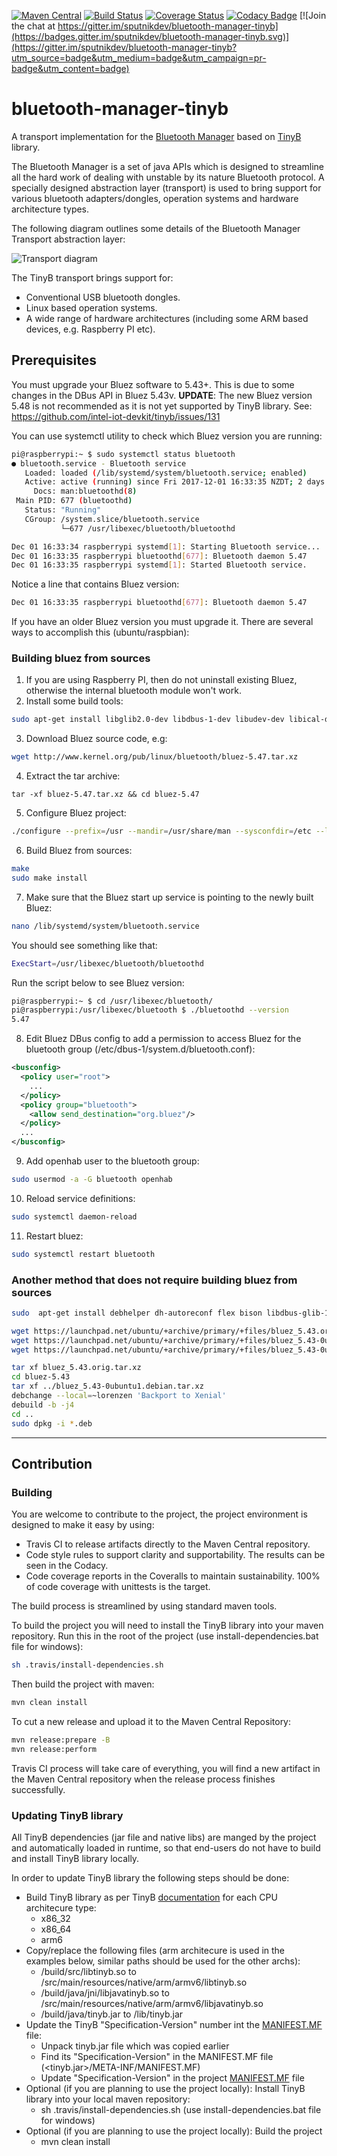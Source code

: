 [![Maven Central](https://img.shields.io/maven-central/v/org.sputnikdev/bluetooth-manager-tinyb.svg)](https://mvnrepository.com/artifact/org.sputnikdev/bluetooth-manager-tinyb)
[![Build Status](https://travis-ci.org/sputnikdev/bluetooth-manager-tinyb.svg?branch=master)](https://travis-ci.org/sputnikdev/bluetooth-manager-tinyb)
[![Coverage Status](https://coveralls.io/repos/github/sputnikdev/bluetooth-manager-tinyb/badge.svg?branch=master)](https://coveralls.io/github/sputnikdev/bluetooth-manager-tinyb?branch=master)
[![Codacy Badge](https://api.codacy.com/project/badge/Grade/478caa4b9498441f89bd1a880b7f8b53)](https://www.codacy.com/app/vkolotov/bluetooth-manager-tinyb?utm_source=github.com&amp;utm_medium=referral&amp;utm_content=sputnikdev/bluetooth-manager-tinyb&amp;utm_campaign=Badge_Grade)
[![Join the chat at https://gitter.im/sputnikdev/bluetooth-manager-tinyb](https://badges.gitter.im/sputnikdev/bluetooth-manager-tinyb.svg)](https://gitter.im/sputnikdev/bluetooth-manager-tinyb?utm_source=badge&utm_medium=badge&utm_campaign=pr-badge&utm_content=badge)
# bluetooth-manager-tinyb
A transport implementation for the [Bluetooth Manager](https://github.com/sputnikdev/bluetooth-manager) based on [TinyB](https://github.com/intel-iot-devkit/tinyb) library.

The Bluetooth Manager is a set of java APIs which is designed to streamline all the hard work of dealing with unstable 
by its nature Bluetooth protocol. A specially designed abstraction layer (transport) is used to bring support 
for various bluetooth adapters/dongles, operation systems and hardware architecture types.

The following diagram outlines some details of the Bluetooth Manager Transport abstraction layer:

![Transport diagram](bm-transport-abstraction-layer.png?raw=true "Bluetooth Manager Transport abstraction layer")

The TinyB transport brings support for:
 * Conventional USB bluetooth dongles. 
 * Linux based operation systems.
 * A wide range of hardware architectures (including some ARM based devices, e.g. Raspberry PI etc).

## Prerequisites

You must upgrade your Bluez software to 5.43+. This is due to some changes in the DBus API in Bluez 5.43v.
**UPDATE**: The new Bluez version 5.48 is not recommended as it is not yet supported by TinyB library. See: https://github.com/intel-iot-devkit/tinyb/issues/131 

You can use systemctl utility to check which Bluez version you are running:
```sh
pi@raspberrypi:~ $ sudo systemctl status bluetooth
● bluetooth.service - Bluetooth service
   Loaded: loaded (/lib/systemd/system/bluetooth.service; enabled)
   Active: active (running) since Fri 2017-12-01 16:33:35 NZDT; 2 days ago
     Docs: man:bluetoothd(8)
 Main PID: 677 (bluetoothd)
   Status: "Running"
   CGroup: /system.slice/bluetooth.service
           └─677 /usr/libexec/bluetooth/bluetoothd

Dec 01 16:33:34 raspberrypi systemd[1]: Starting Bluetooth service...
Dec 01 16:33:35 raspberrypi bluetoothd[677]: Bluetooth daemon 5.47
Dec 01 16:33:35 raspberrypi systemd[1]: Started Bluetooth service.
```
Notice a line that contains Bluez version:
```sh
Dec 01 16:33:35 raspberrypi bluetoothd[677]: Bluetooth daemon 5.47
```
 
If you have an older Bluez version you must upgrade it. There are several ways to accomplish this (ubuntu/raspbian):

### Building bluez from sources
1. If you are using Raspberry PI, then do not uninstall existing Bluez, otherwise the internal bluetooth module won't work.
2. Install some build tools:
```sh
sudo apt-get install libglib2.0-dev libdbus-1-dev libudev-dev libical-dev libreadline6 libreadline6-dev
```
3. Download Bluez source code, e.g: 
```sh 
wget http://www.kernel.org/pub/linux/bluetooth/bluez-5.47.tar.xz
```
4. Extract the tar archive: 
```
tar -xf bluez-5.47.tar.xz && cd bluez-5.47
```
5. Configure Bluez project:
```sh
./configure --prefix=/usr --mandir=/usr/share/man --sysconfdir=/etc --localstatedir=/var
```
6. Build Bluez from sources:
```sh 
make
sudo make install
```
7. Make sure that the Bluez start up service is pointing to the newly built Bluez:
```sh
nano /lib/systemd/system/bluetooth.service
```
You should see something like that:
```sh
ExecStart=/usr/libexec/bluetooth/bluetoothd
```
Run the script below to see Bluez version:
```sh
pi@raspberrypi:~ $ cd /usr/libexec/bluetooth/
pi@raspberrypi:/usr/libexec/bluetooth $ ./bluetoothd --version
5.47
```
8. Edit Bluez DBus config to add a permission to access Bluez for the bluetooth group (/etc/dbus-1/system.d/bluetooth.conf):
```xml
<busconfig>
  <policy user="root">
    ...
  </policy>
  <policy group="bluetooth">
    <allow send_destination="org.bluez"/>
  </policy>
  ...
</busconfig>
```
9. Add openhab user to the bluetooth group: 
```sh
sudo usermod -a -G bluetooth openhab
```
10. Reload service definitions:
```sh
sudo systemctl daemon-reload
```
11. Restart bluez:
```sh
sudo systemctl restart bluetooth
```

### Another method that does not require building bluez from sources
```sh
sudo  apt-get install debhelper dh-autoreconf flex bison libdbus-glib-1-dev libglib2.0-dev  libcap-ng-dev libudev-dev libreadline-dev libical-dev check dh-systemd libebook1.2-dev

wget https://launchpad.net/ubuntu/+archive/primary/+files/bluez_5.43.orig.tar.xz
wget https://launchpad.net/ubuntu/+archive/primary/+files/bluez_5.43-0ubuntu1.debian.tar.xz
wget https://launchpad.net/ubuntu/+archive/primary/+files/bluez_5.43-0ubuntu1.dsc

tar xf bluez_5.43.orig.tar.xz
cd bluez-5.43
tar xf ../bluez_5.43-0ubuntu1.debian.tar.xz
debchange --local=~lorenzen 'Backport to Xenial'
debuild -b -j4
cd ..
sudo dpkg -i *.deb
```

---
## Contribution

### Building

You are welcome to contribute to the project, the project environment is designed to make it easy by using:
* Travis CI to release artifacts directly to the Maven Central repository.
* Code style rules to support clarity and supportability. The results can be seen in the Codacy. 
* Code coverage reports in the Coveralls to maintain sustainability. 100% of code coverage with unittests is the target.

The build process is streamlined by using standard maven tools. 

To build the project you will need to install the TinyB library into your maven repository. Run this in the root of the project (use install-dependencies.bat file for windows):
```sh
sh .travis/install-dependencies.sh
```

Then build the project with maven:
```bash
mvn clean install
```

To cut a new release and upload it to the Maven Central Repository:
```bash
mvn release:prepare -B
mvn release:perform
```
Travis CI process will take care of everything, you will find a new artifact in the Maven Central repository when the release process finishes successfully.

### Updating TinyB library

All TinyB dependencies (jar file and native libs) are manged by the project and automatically loaded in runtime, so that end-users do not have to build and install TinyB library locally.

In order to update TinyB library the following steps should be done:
* Build TinyB library as per TinyB [documentation](https://github.com/intel-iot-devkit/tinyb#using-tinyb) for each CPU architecure type:
  * x86_32
  * x86_64
  * arm6
* Copy/replace the following files (arm architecure is used in the examples below, similar paths should be used for the other archs):
  * <tinyb>/build/src/libtinyb.so to <project root>/src/main/resources/native/arm/armv6/libtinyb.so
  * <tinyb>/build/java/jni/libjavatinyb.so to <project root>/src/main/resources/native/arm/armv6/libjavatinyb.so
  * <tinyb>/build/java/tinyb.jar to <project root>/lib/tinyb.jar
* Update the TinyB "Specification-Version" number int the [MANIFEST.MF](https://github.com/sputnikdev/bluetooth-manager-tinyb/blob/master/src/main/resources/META-INF/MANIFEST.MF) file:
  * Unpack tinyb.jar file which was copied earlier
  * Find its "Specification-Version" in the MANIFEST.MF file (<tinyb.jar>/META-INF/MANIFEST.MF)
  * Update "Specification-Version" in the project [MANIFEST.MF](https://github.com/sputnikdev/bluetooth-manager-tinyb/blob/master/src/main/resources/META-INF/MANIFEST.MF) file
* Optional (if you are planning to use the project locally): Install TinyB library into your local maven repository:
  * sh .travis/install-dependencies.sh (use install-dependencies.bat file for windows)
* Optional (if you are planning to use the project locally): Build the project
  * mvn clean install
